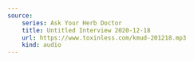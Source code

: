 ```yaml
---
source:
    series: Ask Your Herb Doctor
    title: Untitled Interview 2020-12-18
    url: https://www.toxinless.com/kmud-201218.mp3
    kind: audio
---
```

